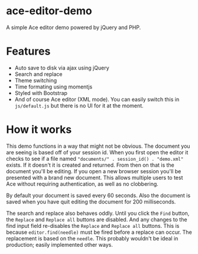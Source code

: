ace-editor-demo
===============

A simple Ace editor demo powered by jQuery and PHP.

Features
========

* Auto save to disk via ajax using jQuery
* Search and replace
* Theme switching
* Time formating using momentjs
* Styled with Bootstrap
* And of course Ace editor (XML mode). You can easily switch this in `js/default.js` but there is no UI for it at the moment.

How it works
============

This demo functions in a way that might not be obvious. The document you are seeing is based off of your session id. When you first open the editor it checks to see if a file named `"documents/" . session_id() . "demo.xml"` exists. If it doesn't it is created and returned. From then on that is the document you'll be editing. If you open a new browser session you'll be presented with a brand new document. This allows multiple users to test Ace without requiring authentication, as well as no clobbering.

By default your document is saved every 60 seconds. Also the document is saved when you have quit editing the document for 200 milliseconds.

The search and replace also behaves oddly. Until you click the `Find` button, the `Replace` and `Replace all` buttons are disabled. And any changes to the find input field re-disables the `Replace` and `Replace all` buttons. This is because `editor.find(needle)` must be fired before a replace can occur. The replacement is based on the `needle`. This probably wouldn't be ideal in production; easily implemented other ways.

